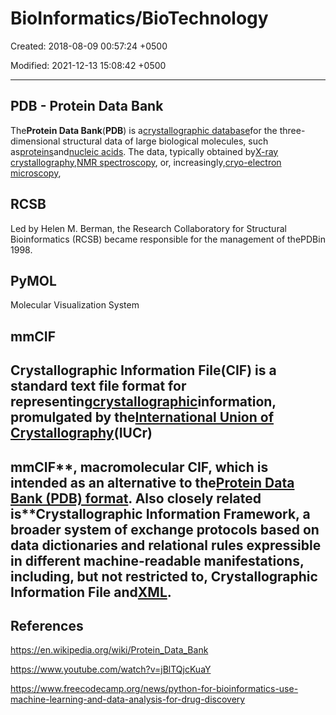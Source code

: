 # BioInformatics/BioTechnology

Created: 2018-08-09 00:57:24 +0500

Modified: 2021-12-13 15:08:42 +0500

---

## PDB - Protein Data Bank

The**Protein Data Bank**(**PDB**) is a[crystallographic database](https://en.wikipedia.org/wiki/Crystallographic_database)for the three-dimensional structural data of large biological molecules, such as[proteins](https://en.wikipedia.org/wiki/Protein)and[nucleic acids](https://en.wikipedia.org/wiki/Nucleic_acid). The data, typically obtained by[X-ray crystallography](https://en.wikipedia.org/wiki/X-ray_crystallography),[NMR spectroscopy](https://en.wikipedia.org/wiki/Nuclear_magnetic_resonance_spectroscopy_of_proteins), or, increasingly,[cryo-electron microscopy](https://en.wikipedia.org/wiki/Cryo-electron_microscopy),
## RCSB

Led by Helen M. Berman, the Research Collaboratory for Structural Bioinformatics (RCSB) became responsible for the management of thePDBin 1998.
## PyMOL

Molecular Visualization System
## mmCIF

## Crystallographic Information File(CIF) is a standard text file format for representing[crystallographic](https://en.wikipedia.org/wiki/Crystallographic)information, promulgated by the[International Union of Crystallography](https://en.wikipedia.org/wiki/International_Union_of_Crystallography)(IUCr)

## mmCIF**, macromolecular CIF, which is intended as an alternative to the[Protein Data Bank (PDB) format](https://en.wikipedia.org/wiki/Protein_Data_Bank_(file_format)). Also closely related is**Crystallographic Information Framework, a broader system of exchange protocols based on data dictionaries and relational rules expressible in different machine-readable manifestations, including, but not restricted to, Crystallographic Information File and[XML](https://en.wikipedia.org/wiki/XML).
## References

<https://en.wikipedia.org/wiki/Protein_Data_Bank>

<https://www.youtube.com/watch?v=jBlTQjcKuaY>

<https://www.freecodecamp.org/news/python-for-bioinformatics-use-machine-learning-and-data-analysis-for-drug-discovery>

